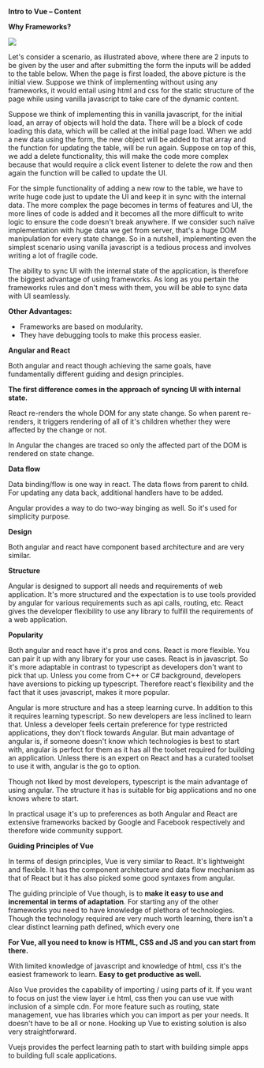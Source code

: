 **Intro to Vue – Content**

**Why Frameworks?**

![](RackMultipart20200817-4-1yju7e9_html_9017d5de299768d1.png)

Let&#39;s consider a scenario, as illustrated above, where there are 2 inputs to be given by the user and after submitting the form the inputs will be added to the table below. When the page is first loaded, the above picture is the initial view. Suppose we think of implementing without using any frameworks, it would entail using html and css for the static structure of the page while using vanilla javascript to take care of the dynamic content.

Suppose we think of implementing this in vanilla javascript, for the initial load, an array of objects will hold the data. There will be a block of code loading this data, which will be called at the initial page load. When we add a new data using the form, the new object will be added to that array and the function for updating the table, will be run again. Suppose on top of this, we add a delete functionality, this will make the code more complex because that would require a click event listener to delete the row and then again the function will be called to update the UI.

For the simple functionality of adding a new row to the table, we have to write huge code just to update the UI and keep it in sync with the internal data. The more complex the page becomes in terms of features and UI, the more lines of code is added and it becomes all the more difficult to write logic to ensure the code doesn&#39;t break anywhere. If we consider such naïve implementation with huge data we get from server, that&#39;s a huge DOM manipulation for every state change. So in a nutshell, implementing even the simplest scenario using vanilla javascript is a tedious process and involves writing a lot of fragile code.

The ability to sync UI with the internal state of the application, is therefore the biggest advantage of using frameworks. As long as you pertain the frameworks rules and don&#39;t mess with them, you will be able to sync data with UI seamlessly.

**Other Advantages:**

- Frameworks are based on modularity.
- They have debugging tools to make this process easier.

**Angular and React**

Both angular and react though achieving the same goals, have fundamentally different guiding and design principles.

**The first difference comes in the approach of syncing UI with internal state.**

React re-renders the whole DOM for any state change. So when parent re-renders, it triggers rendering of all of it&#39;s children whether they were affected by the change or not.

In Angular the changes are traced so only the affected part of the DOM is rendered on state change.

**Data flow**

Data binding/flow is one way in react. The data flows from parent to child. For updating any data back, additional handlers have to be added.

Angular provides a way to do two-way binging as well. So it&#39;s used for simplicity purpose.

**Design**

Both angular and react have component based architecture and are very similar.

**Structure**

Angular is designed to support all needs and requirements of web application. It&#39;s more structured and the expectation is to use tools provided by angular for various requirements such as api calls, routing, etc. React gives the developer flexibility to use any library to fulfill the requirements of a web application.

**Popularity**

Both angular and react have it&#39;s pros and cons. React is more flexible. You can pair it up with any library for your use cases. React is in javascript. So it&#39;s more adaptable in contrast to typescript as developers don&#39;t want to pick that up. Unless you come from C++ or C# background, developers have aversions to picking up typescript. Therefore react&#39;s flexibility and the fact that it uses javascript, makes it more popular.

Angular is more structure and has a steep learning curve. In addition to this it requires learning typescript. So new developers are less inclined to learn that. Unless a developer feels certain preference for type restricted applications, they don&#39;t flock towards Angular. But main advantage of angular is, if someone doesn&#39;t know which technologies is best to start with, angular is perfect for them as it has all the toolset required for building an application. Unless there is an expert on React and has a curated toolset to use it with, angular is the go to option.

Though not liked by most developers, typescript is the main advantage of using angular. The structure it has is suitable for big applications and no one knows where to start.

In practical usage it&#39;s up to preferences as both Angular and React are extensive frameworks backed by Google and Facebook respectively and therefore wide community support.

**Guiding Principles of Vue**

In terms of design principles, Vue is very similar to React. It&#39;s lightweight and flexible. It has the component architecture and data flow mechanism as that of React but it has also picked some good syntaxes from angular.

The guiding principle of Vue though, is to **make it easy to use and incremental in terms of adaptation**. For starting any of the other frameworks you need to have knowledge of plethora of technologies. Though the technology required are very much worth learning, there isn&#39;t a clear distinct learning path defined, which every one

**For Vue, all you need to know is HTML, CSS and JS and you can start from there.**

With limited knowledge of javascript and knowledge of html, css it&#39;s the easiest framework to learn. **Easy to get productive as well.**

Also Vue provides the capability of importing / using parts of it. If you want to focus on just the view layer i.e html, css then you can use vue with inclusion of a simple cdn. For more feature such as routing, state management, vue has libraries which you can import as per your needs. It doesn&#39;t have to be all or none. Hooking up Vue to existing solution is also very straightforward.

Vuejs provides the perfect learning path to start with building simple apps to building full scale applications.